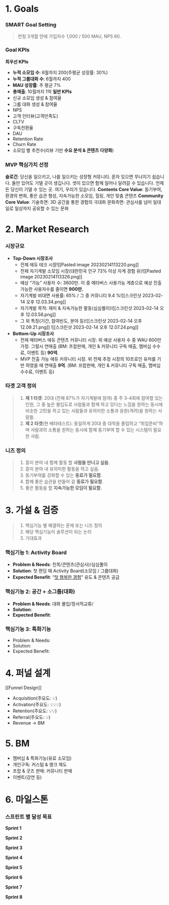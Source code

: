 # **1. Goals**
### SMART Goal Setting
> 런칭 3개월 안에 가입자수 1,000 / 500 MAU, NPS 60. 

### Goal KPIs
**최우선 KPIs**
- **누적 소모임 수**: 6월까지 200(주평균 성장률: 30%)
- **누적 그룹대화 수**: 6월까지 400
- **MAU 성장률**: 주 평균 7%
- **총매출**: 10월까지 1억
**일반 KPIs**
- 신규 소모임 생성 & 참여율
- 그룹 대화 생성 & 참여율
- NPS
- 고객 인터뷰(고객만족도)
- CLTV
- 구독전환율
- DAU
- Retention Rate
- Churn Rate
- 소모임 별 추천수(리뷰 기반 **수요 분석 & 콘텐츠 다양화**)

### MVP 핵심가치 선정
**슬로건**: 당신을 일으키고, 나를 일으키는 성장형 커뮤니티. 혼자 있으면 무너지기 쉽습니다. 둘만 있어도 기댈 곳이 생깁니다. 셋이 있으면 함께 일어나 달려갈 수 있습니다. 언제든 당신이 기댈 수 있는 곳. 여기, 우리가 있습니다.
**Contents Core Value**: 동기부여, 환경의 변화, 좋은 습관 형성, 지속가능한 소모임, 힐링, 개인 맞춤 콘텐츠
**Community Core Value**: 
기술측면: 3D 공간을 통한 경험의 극대화
문화측면: 관심사를 넘어 일대일로 일상까지 공유할 수 있는 문화

# **2. Market Research**
### 시장규모
- **Top-Down 시장조사**
	- 전체 에듀 테크 시장![[Pasted image 20230214113220.png]]
	- 전체 자기계발 소모임 시장(대한민국 인구 73% 이상 자계 경험 유)![[Pasted image 20230214113326.png]]
	- 예상 “가능” 사용자 수: 3600만. 이 중 메타버스 사용가능 계층으로 예상 진출가능한 사용자수를 줄이면 **900만.** 
	- 자기계발 비대면 사용률: 65% / 그 중 커뮤니티 9.4 %![[스크린샷 2023-02-14 오후 12.03.34.png]]
	- 자기계발 목적: 재미 & 지속가능한 활동(심심풀이)![[스크린샷 2023-02-14 오후 12.03.56.png]]
	- 그 외 특징(기간, 참여빈도, 분야 등)![[스크린샷 2023-02-14 오후 12.09.21.png]] ![[스크린샷 2023-02-14 오후 12.07.24.png]]
- **Bottom-Up 시장조사**
	- 전체 메타버스 에듀 콘텐츠 커뮤니티 시장: 위 예상 사용자 수 중 WAU 600만 가정. 그럴시 연매출 (BM: 프랍판매, 개인 & 커뮤니티 구독 매출, 멤버십 수수료, 이벤트 등) **90억**. 
	- MVP 진출 가능 에듀 커뮤니티 시장. 위 전체 추정 시장의 10프로인 유저를 기반 하였을 때 연매출 **9억**. (BM: 프랍판매, 개인 & 커뮤니티 구독 매출, 멤버십 수수료, 이벤트 등)

### 타겟 고객 정의
> 1. **제 1 타겟**: 20대 (전체 87%가 자기계발에 참여) 중 주 3-4회에 참여할 있는 인원, 그 중 높은 몰입도로 사람들과 함께 하고 있다는 느낌을 원하는 동시에 비슷한 고민을 하고 있는 사람들과 유의미한 소통과 응원(격려)을 원하는 사람들.
> 2. **제 2 타겟**(현 베타테스트): 동일하게 20대 중 대학을 졸업하고 “취업준비”하며 사람과의 소통을 원하는 동시에 함께 동기부여 할 수 있는 시스템이 필요한 사람.

### 니즈 정의
> 1. 흥미 분야 내 함께 활동 할 **사람을 만나고 싶음**.
> 2. 흥미 분야 내 유의미한 활동을 하고 싶음.
> 3. 동기부여를 강화할 수 있는 **동료가 필요함**.
> 4. 함께 좋은 습관을 만들어 갈 **동료가 필요함**.
> 5. 좋은 활동을 할 **지속가능한 모임이 필요함.**

# **3. 가설 & 검증**
> 1. 핵심기능 별 해결하는 문제 또는 니즈 정의
> 2. 해당 핵심기능이 솔루션이 되는 논리
> 3. 기대효과

### 핵심기능 1: Activity Board
- **Problem & Needs**: 친목/콘텐츠(관심사)/심심풀이
- **Solution**: 첫 랜딩 때 Activity Board(소모임 / 그룹대화)
- **Expected Benefit**: “<u>첫 행복한 경험</u>” 유도 & 콘텐츠 공급

### 핵심기능 2: 공간 + 소그룹(대화)
- **Problem & Needs**: 대화 몰입/정서적교류/
- **Solution**: 
- **Expected Benefit**: 

### 핵심기능 3: 특화기능
- Problem & Needs:
- Solution:
- Expected Benefit:

# **4. 퍼널 설계**
[[Funnel Design]]
- Acquisition(주요도: 💡)
- Activation(주요도: 💡💡💡)
- Retention(주요도: 💡💡)
- Referral(주요도: 💡)
- Revenue → BM

# **5. BM**
- 멤버십 & 특화기능(유료 소모임)
- 개인구독: 커스텀 & 랭크 제도
- 프랍 & 굿즈 판매: 커뮤니티 판매
- 이벤트(강연 등)

# **6. 마일스톤**
### 스프린트 별 달성 목표
**Sprint 1**

**Sprint 2**

**Sprint 3**

**Sprint 4**

**Sprint 5**

**Sprint 6**

**Sprint 7**

**Sprint 8**